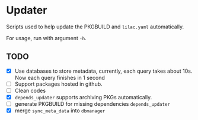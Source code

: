 # Updater

Scripts used to help update the PKGBUILD and `lilac.yaml` automatically.

For usage, run with argument `-h`.

## TODO

- [x] Use databases to store metadata, currently, each query takes about 10s. Now each query finishes in 1 second
- [ ] Support packages hosted in github.
- [ ] Clean codes
- [x] `depends_updater` supports archiving PKGs automatically.
- [ ] generate PKGBUILD for missing dependencies `depends_updater`
- [x] merge `sync_meta_data` into `dbmanager`

